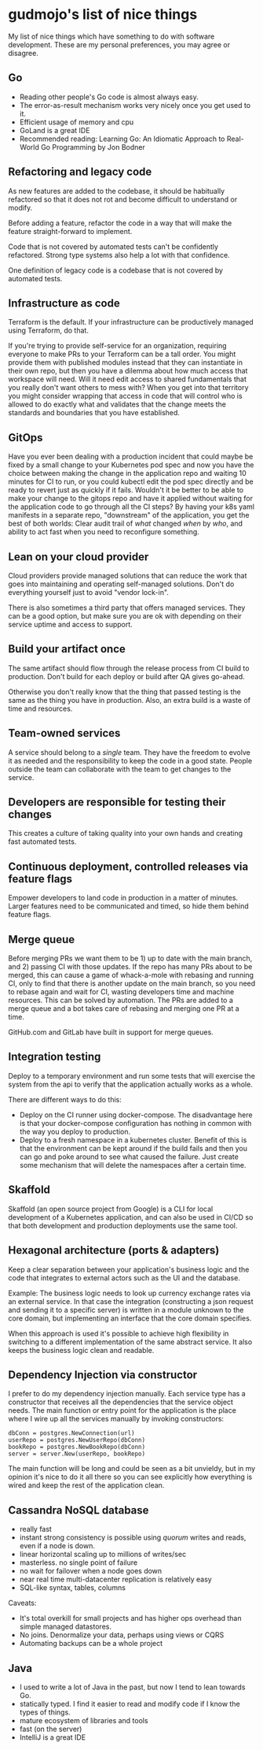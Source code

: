 # gudmojo's list of nice things

My list of nice things which have something to do with software development.
These are my personal preferences, you may agree or disagree.

## Go

- Reading other people's Go code is almost always easy.
- The error-as-result mechanism works very nicely once you get used to it.
- Efficient usage of memory and cpu
- GoLand is a great IDE
- Recommended reading: Learning Go: An Idiomatic Approach to Real-World Go
  Programming by Jon Bodner

## Refactoring and legacy code

As new features are added to the codebase, it should be habitually refactored
so that it does not rot and become difficult to understand or modify.

Before adding a feature, refactor the code in a way that will make the feature
straight-forward to implement.

Code that is not covered by automated tests can't be confidently refactored.
Strong type systems also help a lot with that confidence.

One definition of legacy code is a codebase that is not covered by automated
tests.

## Infrastructure as code

Terraform is the default. If your infrastructure can be productively managed
using Terraform, do that.

If you're trying to provide self-service for an organization, requiring everyone
to make PRs to your Terraform can be a tall order. You might provide them with
published modules instead that they can instantiate in their own repo, but then
you have a dilemma about how much access that workspace will need. Will it need
edit access to shared fundamentals that you really don't want others to mess with?
When you get into that territory you might consider wrapping that access in code
that will control who is allowed to do exactly what and validates that the change
meets the standards and boundaries that you have established.

## GitOps

Have you ever been dealing with a production incident that could maybe be fixed by a
small change to your Kubernetes pod spec and now you have the choice between
making the change in the application repo and waiting 10 minutes for CI to run,
or you could kubectl edit the pod spec directly and be ready to revert just as quickly
if it fails. Wouldn't it be better to be able to make your change to the gitops repo
and have it applied without waiting for the application code to go through all the CI steps?
By having your k8s yaml manifests in a separate repo, "downstream" of the application,
you get the best of both worlds: Clear audit trail of *what* changed *when* by *who*,
and ability to act fast when you need to reconfigure something.

## Lean on your cloud provider

Cloud providers provide managed solutions that can reduce the work that goes
into maintaining and operating self-managed solutions. Don't do everything
yourself just to avoid "vendor lock-in".

There is also sometimes a third party that offers managed services. They can be
a good option, but make sure you are ok with depending on their service uptime
and access to support.

## Build your artifact once

The same artifact should flow through the release process from CI build to
production. Don't build for each deploy or build after QA gives go-ahead.

Otherwise you don't really know that the thing that passed testing is the same
as the thing you have in production. Also, an extra build is a waste of time
and resources.

## Team-owned services

A service should belong to a *single* team. They have the freedom to evolve it
as needed and the responsibility to keep the code in a good state. People outside
the team can collaborate with the team to get changes to the service.

## Developers are responsible for testing their changes

This creates a culture of taking quality into your own hands and creating fast
automated tests.

## Continuous deployment, controlled releases via feature flags

Empower developers to land code in production in a matter of minutes. Larger
features need to be communicated and timed, so hide them behind feature flags.

## Merge queue

Before merging PRs we want them to be 1) up to date with the main branch, and
2) passing CI with those updates. If the repo has many PRs about to be merged,
this can cause a game of whack-a-mole with rebasing and running CI, only to
find that there is another update on the main branch, so you need to rebase
again and wait for CI, wasting developers time and machine resources. This can
be solved by automation. The PRs are added to a merge queue and a bot takes care
of rebasing and merging one PR at a time.

GitHub.com and GitLab have built in support for merge queues.

## Integration testing

Deploy to a temporary environment and run some tests that will exercise the system
from the api to verify that the application actually works as a whole.

There are different ways to do this:

- Deploy on the CI runner using docker-compose. The disadvantage here is that your
docker-compose configuration has nothing in common with the way you deploy to production.
- Deploy to a fresh namespace in a kubernetes cluster. Benefit of this is that the
environment can be kept around if the build fails and then you can go and poke around
to see what caused the failure. Just create some mechanism that will delete the namespaces
after a certain time.

## Skaffold

 Skaffold (an open source project from Google) is a CLI for local development
 of a Kubernetes application, and can also be used in CI/CD so that both
 development and production deployments use the same tool.

## Hexagonal architecture (ports & adapters)

Keep a clear separation between your application's business logic and the code
that integrates to external actors such as the UI and the database.

Example: The business logic needs to look up currency exchange rates via an
external service. In that case the integration (constructing a json request and
sending it to a specific server) is written in a module unknown to the core
domain, but implementing an interface that the core domain specifies.

When this approach is used it's possible to achieve high flexibility in
switching to a different implementation of the same abstract service. It also
keeps the business logic clean and readable.

## Dependency Injection via constructor

I prefer to do my dependency injection manually. Each service type has a
constructor that receives all the dependencies that the service object needs.
The main function or entry point for the application is the place where I wire
up all the services manually by invoking constructors:

    dbConn = postgres.NewConnection(url)
    userRepo = postgres.NewUserRepo(dbConn)
    bookRepo = postgres.NewBookRepo(dbConn)
    server = server.New(userRepo, bookRepo)

The main function will be long and could be seen as a bit unvieldy, but in
my opinion it's nice to do it all there so you can see explicitly how everything
is wired and keep the rest of the application clean.

## Cassandra NoSQL database

- really fast
- instant strong consistency is possible using *quorum* writes and reads, even
  if a node is down.
- linear horizontal scaling up to millions of writes/sec
- masterless. no single point of failure
- no wait for failover when a node goes down
- near real time multi-datacenter replication is relatively easy
- SQL-like syntax, tables, columns

Caveats:

- It's total overkill for small projects and has higher ops overhead than simple managed datastores.
- No joins. Denormalize your data, perhaps using views or CQRS
- Automating backups can be a whole project

## Java

- I used to write a lot of Java in the past, but now I tend to lean towards Go.
- statically typed. I find it easier to read and modify code if I know the
  types of things.
- mature ecosystem of libraries and tools
- fast (on the server)
- IntelliJ is a great IDE
